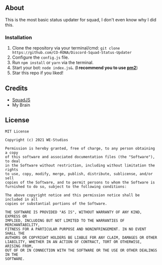 ## About

This is the most basic status updater for squad, I don't even know why I did this.

### Installation

1. Clone the repository via your terminal/cmd: `git clone https://github.com/CO-RONA/Discord-Squad-Status-Updater`
2. Configure the `config.js` file.
3. Run `npm install` or `yarn` via the terminal.
4. Start your bot: `node index.js&`. (**I recommend you to use [pm2](https://pm2.keymetrics.io)**)
5. Star this repo if you liked!

## Credits

- [SquadJS](https://github.com/Thomas-Smyth/SquadJS)
- My Brain

## License

```
MIT License

Copyright (c) 2021 WE-Studios

Permission is hereby granted, free of charge, to any person obtaining a copy
of this software and associated documentation files (the "Software"), to deal
in the Software without restriction, including without limitation the rights
to use, copy, modify, merge, publish, distribute, sublicense, and/or sell
copies of the Software, and to permit persons to whom the Software is
furnished to do so, subject to the following conditions:

The above copyright notice and this permission notice shall be included in all
copies or substantial portions of the Software.

THE SOFTWARE IS PROVIDED "AS IS", WITHOUT WARRANTY OF ANY KIND, EXPRESS OR
IMPLIED, INCLUDING BUT NOT LIMITED TO THE WARRANTIES OF MERCHANTABILITY,
FITNESS FOR A PARTICULAR PURPOSE AND NONINFRINGEMENT. IN NO EVENT SHALL THE
AUTHORS OR COPYRIGHT HOLDERS BE LIABLE FOR ANY CLAIM, DAMAGES OR OTHER
LIABILITY, WHETHER IN AN ACTION OF CONTRACT, TORT OR OTHERWISE, ARISING FROM,
OUT OF OR IN CONNECTION WITH THE SOFTWARE OR THE USE OR OTHER DEALINGS IN THE
SOFTWARE.

```
